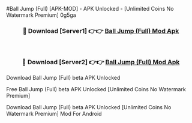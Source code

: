 #Ball Jump (Full) [APK-MOD] - APK Unlocked - [Unlimited Coins No Watermark Premium] 0g5ga



<div align="center">

<h3>🔴 Download [Server1] 👉👉 <a href="https://momento.my/?title=Ball_Jump_(Full)">Ball Jump (Full) Mod Apk</a></h3><br>

<h3>🔴 Download [Server2] 👉👉 <a href="https://momento.my/?title=Ball_Jump_(Full)">Ball Jump (Full) Mod Apk</a></h3>
</div>



Download Ball Jump (Full) beta APK Unlocked

Free Ball Jump (Full) beta APK Unlocked [Unlimited Coins No Watermark Premium]

Download Ball Jump (Full) beta APK Unlocked [Unlimited Coins No Watermark Premium] Mod For Android
